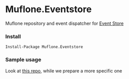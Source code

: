 # Muflone.Eventstore
Muflone repository and event dispatcher for [Event Store](https://eventstore.org "Event store's Homepage")
 
### Install ###
`Install-Package Muflone.Eventstore`

### Sample usage ###
Look at [this repo](https://github.com/Iridio/CQRS-ES_testing_workshop), while we prepare a more specific one